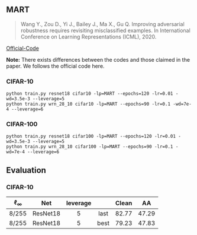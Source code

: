 

## MART


> Wang Y., Zou D., Yi J., Bailey J., Ma X., Gu Q. Improving adversarial robustness requires revisiting misclassified examples. In International Conference on Learning Representations (ICML), 2020.

[Official-Code](https://github.com/YisenWang/MART)



**Note:** There exists differences between the codes and those claimed in the paper. We follows the official code here.

 

### CIFAR-10

    python train.py resnet18 cifar10 -lp=MART --epochs=120 -lr=0.01 -wd=3.5e-3 --leverage=5
    python train.py wrn_28_10 cifar10 -lp=MART --epochs=90 -lr=0.1 -wd=7e-4 --leverage=6

### CIFAR-100

    python train.py resnet18 cifar100 -lp=MART --epochs=120 -lr=0.01 -wd=3.5e-3 --leverage=5
    python train.py wrn_28_10 cifar100 -lp=MART --epochs=90 -lr=0.1 -wd=7e-4 --leverage=6



## Evaluation



### CIFAR-10



| $\ell_{\infty}$ |   Net    | leverage |      | Clean |  AA   |
| :-------------: | :------: | :------: | :--: | :---: | :---: |
|      8/255      | ResNet18 |    5     | last | 82.77 | 47.29 |
|      8/255      | ResNet18 |    5     | best | 79.23 | 47.83 |






